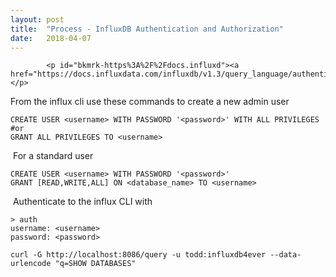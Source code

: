```yaml
---
layout: post
title:  "Process - InfluxDB Authentication and Authorization"
date:   2018-04-07
---
```



            <p id="bkmrk-https%3A%2F%2Fdocs.influxd"><a href="https://docs.influxdata.com/influxdb/v1.3/query_language/authentication_and_authorization/">https://docs.influxdata.com/influxdb/v1.3/query_language/authentication_and_authorization/</a></p>
<p id="bkmrk-from-the-influx-cli-">From the influx cli use these commands to create a new admin user</p>
<pre id="bkmrk-create-user-%3Cusernam"><code>CREATE USER &lt;username&gt; WITH PASSWORD '&lt;password&gt;' WITH ALL PRIVILEGES<br>#or<br>GRANT ALL PRIVILEGES TO &lt;username&gt;<br></code></pre>
<p id="bkmrk-%C2%A0for-a-standard-use"> For a standard user</p>
<pre id="bkmrk-create-user-%3Cusernam-0"><code>CREATE USER &lt;username&gt; WITH PASSWORD '&lt;password&gt;'<br>GRANT [READ,WRITE,ALL] ON &lt;database_name&gt; TO &lt;username&gt;</code></pre>
<p id="bkmrk-%C2%A0"> Authenticate to the influx CLI with</p>
<pre class=" language-bash" id="bkmrk-%3E-auth-username%3A-%3Cus"><code class=" language-bash">&gt; auth
username: &lt;username&gt;
password: &lt;password&gt;</code></pre>
<pre class=" language-bash" id="bkmrk-curl--g-http%3A%2F%2Flocal"><code class=" language-bash">curl -G http://localhost:8086/query -u todd:influxdb4ever --data-urlencode "q=SHOW DATABASES"<br></code></pre>
